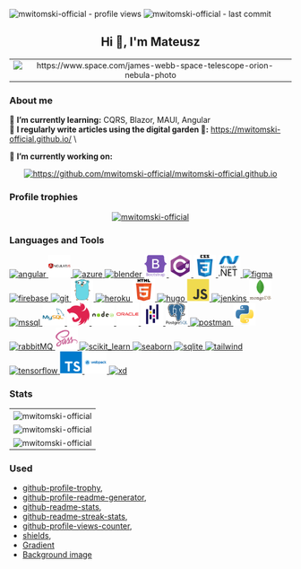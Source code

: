 <p align="left">
  <img src="https://komarev.com/ghpvc/?username=mwitomski-official&label=Profile%20views&color=0e75b6&style=for-the-badge" alt="mwitomski-official - profile views" /> 
  <img src="https://img.shields.io/github/last-commit/mwitomski-official/mwitomski-official?style=for-the-badge" alt="mwitomski-official - last commit" />
</p>

<h2 align="center">Hi 👋, I'm Mateusz</h1>
<table border="0" cellspacing="0"> 
     <tbody>
          <tr>
               <td align='center'>
                  <img align="center" 
                       src="https://cdn.mos.cms.futurecdn.net/HLG4zrX4GEASPV8e7nm9WK.jpg" 
                       alt="https://www.space.com/james-webb-space-telescope-orion-nebula-photo" />
               </td>
          </tr>
     </tbody>
</table>

<h3 align="left">About me</h3>

🧪 **I’m currently learning:** CQRS, Blazor, MAUI, Angular \
📝 **I regularly write articles using the digital garden 🌱:** https://mwitomski-official.github.io/ \
<!-- 👨‍💻 **All of my projects are available at:** 🟠 In Progress \
📄 **Know about my experiences:** 🟠 In Progress
--> 

🔭 **I’m currently working on:** 
<div align="center">
<a href="https://github.com/mwitomski-official/mwitomski-official.github.io" >
<img width="500vh"
src="https://github-readme-stats-read-only.vercel.app/api/pin/?username=mwitomski-official&repo=mwitomski-official.github.io&theme=dark&bg_color=DEG,27045a,211461,1b2066,16296a,14326&hide_border=true" 
alt="https://github.com/mwitomski-official/mwitomski-official.github.io" /> 
</a>
</div>

<h3>Profile trophies</h2>

<p align='center'>
  <a href="https://github.com/mwitomski-official">
    <img src="https://github-profile-trophy.vercel.app/?username=mwitomski-official&row=1&column=6&margin-w=15&margin-h=15&theme=nord" 
         alt="mwitomski-official" /> 
  </a>
</p>
  
<h3 align="left">Languages and Tools</h3>
<p align="left"> 
<a href="https://angular.io" target="_blank" rel="noreferrer"> 
<img src="https://angular.io/assets/images/logos/angular/angular.svg" alt="angular" width="40" height="40"/> 
</a> <a href="https://angular.io" target="_blank" rel="noreferrer"> 
<img src="https://raw.githubusercontent.com/devicons/devicon/master/icons/angularjs/angularjs-original-wordmark.svg" alt="angularjs" width="40" height="40"/> 
</a> <a href="https://azure.microsoft.com/en-in/" target="_blank" rel="noreferrer"> 
<img src="https://www.vectorlogo.zone/logos/microsoft_azure/microsoft_azure-icon.svg" alt="azure" width="40" height="40"/> 
</a> <a href="https://www.blender.org/" target="_blank" rel="noreferrer"> 
<img src="https://download.blender.org/branding/community/blender_community_badge_white.svg" alt="blender" width="40" height="40"/> 
</a> <a href="https://getbootstrap.com" target="_blank" rel="noreferrer">
<img src="https://raw.githubusercontent.com/devicons/devicon/master/icons/bootstrap/bootstrap-plain-wordmark.svg" alt="bootstrap" width="40" height="40"/>
</a> <a href="https://www.w3schools.com/cs/" target="_blank" rel="noreferrer"> 
<img src="https://raw.githubusercontent.com/devicons/devicon/master/icons/csharp/csharp-original.svg" alt="csharp" width="40" height="40"/> 
</a> <a href="https://www.w3schools.com/css/" target="_blank" rel="noreferrer"> 
<img src="https://raw.githubusercontent.com/devicons/devicon/master/icons/css3/css3-original-wordmark.svg" alt="css3" width="40" height="40"/> 
</a> <a href="https://dotnet.microsoft.com/" target="_blank" rel="noreferrer"> 
<img src="https://raw.githubusercontent.com/devicons/devicon/master/icons/dot-net/dot-net-original-wordmark.svg" alt="dotnet" width="40" height="40"/> 
</a> <a href="https://www.figma.com/" target="_blank" rel="noreferrer"> 
<img src="https://www.vectorlogo.zone/logos/figma/figma-icon.svg" alt="figma" width="40" height="40"/> </a> 
<a href="https://firebase.google.com/" target="_blank" rel="noreferrer"> 
<img src="https://www.vectorlogo.zone/logos/firebase/firebase-icon.svg" alt="firebase" width="40" height="40"/> 
</a> <a href="https://git-scm.com/" target="_blank" rel="noreferrer"> 
<img src="https://www.vectorlogo.zone/logos/git-scm/git-scm-icon.svg" alt="git" width="40" height="40"/> 
</a> <a href="https://golang.org" target="_blank" rel="noreferrer"> 
<img src="https://raw.githubusercontent.com/devicons/devicon/master/icons/go/go-original.svg" alt="go" width="40" height="40"/> 
</a> <a href="https://heroku.com" target="_blank" rel="noreferrer"> 
<img src="https://www.vectorlogo.zone/logos/heroku/heroku-icon.svg" alt="heroku" width="40" height="40"/> </a> 
<a href="https://www.w3.org/html/" target="_blank" rel="noreferrer"> 
<img src="https://raw.githubusercontent.com/devicons/devicon/master/icons/html5/html5-original-wordmark.svg" alt="html5" width="40" height="40"/> 
</a> <a href="https://gohugo.io/" target="_blank" rel="noreferrer"> <img src="https://api.iconify.design/logos-hugo.svg" alt="hugo" width="40" height="40"/> 
</a> <a href="https://developer.mozilla.org/en-US/docs/Web/JavaScript" target="_blank" rel="noreferrer"> 
<img src="https://raw.githubusercontent.com/devicons/devicon/master/icons/javascript/javascript-original.svg" alt="javascript" width="40" height="40"/> 
</a> <a href="https://www.jenkins.io" target="_blank" rel="noreferrer"> 
<img src="https://www.vectorlogo.zone/logos/jenkins/jenkins-icon.svg" alt="jenkins" width="40" height="40"/> </a> 
<a href="https://www.mongodb.com/" target="_blank" rel="noreferrer"> 
<img src="https://raw.githubusercontent.com/devicons/devicon/master/icons/mongodb/mongodb-original-wordmark.svg" alt="mongodb" width="40" height="40"/> 
</a> <a href="https://www.microsoft.com/en-us/sql-server" target="_blank" rel="noreferrer"> 
<img src="https://www.svgrepo.com/show/303229/microsoft-sql-server-logo.svg" alt="mssql" width="40" height="40"/> </a> 
<a href="https://www.mysql.com/" target="_blank" rel="noreferrer"> 
<img src="https://raw.githubusercontent.com/devicons/devicon/master/icons/mysql/mysql-original-wordmark.svg" alt="mysql" width="40" height="40"/> 
</a> <a href="https://nestjs.com/" target="_blank" rel="noreferrer"> 
<img src="https://raw.githubusercontent.com/devicons/devicon/master/icons/nestjs/nestjs-plain.svg" alt="nestjs" width="40" height="40"/> </a> 
<a href="https://nodejs.org" target="_blank" rel="noreferrer"> 
<img src="https://raw.githubusercontent.com/devicons/devicon/master/icons/nodejs/nodejs-original-wordmark.svg" alt="nodejs" width="40" height="40"/> </a> 
<a href="https://www.oracle.com/" target="_blank" rel="noreferrer"> 
<img src="https://raw.githubusercontent.com/devicons/devicon/master/icons/oracle/oracle-original.svg" alt="oracle" width="40" height="40"/> </a> 
<a href="https://pandas.pydata.org/" target="_blank" rel="noreferrer"> 
<img src="https://raw.githubusercontent.com/devicons/devicon/2ae2a900d2f041da66e950e4d48052658d850630/icons/pandas/pandas-original.svg" alt="pandas" width="40" height="40"/> 
</a> <a href="https://www.postgresql.org" target="_blank" rel="noreferrer"> 
<img src="https://raw.githubusercontent.com/devicons/devicon/master/icons/postgresql/postgresql-original-wordmark.svg" alt="postgresql" width="40" height="40"/> 
</a> <a href="https://postman.com" target="_blank" rel="noreferrer"> 
<img src="https://www.vectorlogo.zone/logos/getpostman/getpostman-icon.svg" alt="postman" width="40" height="40"/> </a> 
<a href="https://www.python.org" target="_blank" rel="noreferrer"> 
<img src="https://raw.githubusercontent.com/devicons/devicon/master/icons/python/python-original.svg" alt="python" width="40" height="40"/> </a> 
<a href="https://www.rabbitmq.com" target="_blank" rel="noreferrer"> 
<img src="https://www.vectorlogo.zone/logos/rabbitmq/rabbitmq-icon.svg" alt="rabbitMQ" width="40" height="40"/> </a> 
<a href="https://sass-lang.com" target="_blank" rel="noreferrer"> 
<img src="https://raw.githubusercontent.com/devicons/devicon/master/icons/sass/sass-original.svg" alt="sass" width="40" height="40"/> </a>
<a href="https://scikit-learn.org/" target="_blank" rel="noreferrer"> 
<img src="https://upload.wikimedia.org/wikipedia/commons/0/05/Scikit_learn_logo_small.svg" alt="scikit_learn" width="40" height="40"/> </a> 
<a href="https://seaborn.pydata.org/" target="_blank" rel="noreferrer"> 
<img src="https://seaborn.pydata.org/_images/logo-mark-lightbg.svg" alt="seaborn" width="40" height="40"/> </a> 
<a href="https://www.sqlite.org/" target="_blank" rel="noreferrer"> 
<img src="https://www.vectorlogo.zone/logos/sqlite/sqlite-icon.svg" alt="sqlite" width="40" height="40"/> </a> 
<a href="https://tailwindcss.com/" target="_blank" rel="noreferrer"> 
<img src="https://www.vectorlogo.zone/logos/tailwindcss/tailwindcss-icon.svg" alt="tailwind" width="40" height="40"/> </a> 
<a href="https://www.tensorflow.org" target="_blank" rel="noreferrer"> 
<img src="https://www.vectorlogo.zone/logos/tensorflow/tensorflow-icon.svg" alt="tensorflow" width="40" height="40"/> </a> 
<a href="https://www.typescriptlang.org/" target="_blank" rel="noreferrer"> 
<img src="https://raw.githubusercontent.com/devicons/devicon/master/icons/typescript/typescript-original.svg" alt="typescript" width="40" height="40"/> </a>
<a href="https://webpack.js.org" target="_blank" rel="noreferrer"> 
<img src="https://raw.githubusercontent.com/devicons/devicon/d00d0969292a6569d45b06d3f350f463a0107b0d/icons/webpack/webpack-original-wordmark.svg" alt="webpack" width="40" height="40"/> </a> 
<a href="https://www.adobe.com/products/xd.html" target="_blank" rel="noreferrer"> 
<img src="https://cdn.worldvectorlogo.com/logos/adobe-xd.svg" alt="xd" width="40" height="40"/> 
</a> </p>

<h3 align="left">Stats</h3> 

<table align='center'> 
     <tbody>
          <tr>
               <td align='center'>
                    <img align="center" width="500vh" 
                         src="https://github-readme-stats-read-only.vercel.app/api?username=mwitomski-official&show_icons=true&locale=en&theme=dark&bg_color=DEG,27045a,211461,1b2066,16296a,14326d&hide_border=true" 
                         alt="mwitomski-official" />
               </td>
          </tr>
          <tr>
               <td align='center'>
                  <img align="center" width="500vh"
                       src="https://github-readme-streak-stats.herokuapp.com/?user=mwitomski-official&theme=dark&background=27045A&hide_border=true" 
                       alt="mwitomski-official" />
               </td>
          </tr>
          <tr>
               <td align='center'> 
                    <img align="center" width="500vh"
                         src="https://github-readme-stats-read-only.vercel.app/api/top-langs?username=mwitomski-official&show_icons=true&locale=en&layout=compact&theme=dark&bg_color=DEG,27045a,211461,1b2066,16296a,14326d&hide_border=true" 
                         alt="mwitomski-official" />   
               </td>
          </tr>
     <tbody>
<table>


### Used
* [github-profile-trophy](https://github.com/ryo-ma/github-profile-trophy),
* [github-profile-readme-generator](https://github.com/rahuldkjain/github-profile-readme-generator),
* [github-readme-stats](https://github.com/anuraghazra/github-readme-stats),
* [github-readme-streak-stats](https://github.com/DenverCoder1/github-readme-streak-stats),
* [github-profile-views-counter](https://github.com/antonkomarev/github-profile-views-counter),
* [shields](https://shields.io/),
* [Gradient](https://mycolor.space/gradient?ori=to+right+bottom&hex=%2327045A&hex2=%2314326D&sub=1)
* [Background image](https://cdn.mos.cms.futurecdn.net/HLG4zrX4GEASPV8e7nm9WK.jpg)
